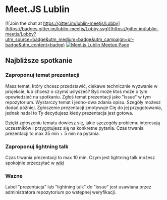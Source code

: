 # Meet.JS Lublin 

[![Join the chat at https://gitter.im/lublin-meetjs/Lobby](https://badges.gitter.im/lublin-meetjs/Lobby.svg)](https://gitter.im/lublin-meetjs/Lobby?utm_source=badge&utm_medium=badge&utm_campaign=pr-badge&utm_content=badge) [![Meet.js Lublin Meetup Page](https://img.shields.io/badge/meetup-Meet.js%20Lublin-red.svg)](https://www.meetup.com/Meet-js-Lublin)

## Najbliższe spotkanie



### Zaproponuj temat prezentacji
Masz temat, który chcesz przedstawić, ciekawe technicznie wyzwanie w projekcie, lub chcesz o czymś usłyszeć? Być może ktoś może o tym opowiedzieć na spotkaniu. Zgłoś temat prezentacji jako "issue" w tym repozytorium. Wystarczy temat i jedno-dwa zdania opisu. Szegóły możesz dodać później. Zgłoszenie prezentacji zmotywuje Cię do jej przygotowania, jednak nadal to Ty decydujesz kiedy prezentacja jest gotowa.

Dzięki zgłoszeniu tematu dowiesz się, jakie szczegóły problemu interesują uczestników i przygotujesz się na konkretne pytania. Czas trwania prezentacji to max 35 min + 5 min na pytania. 

### Zaproponuj lightning talk
Czas trwania prezentacji to max 10 min. Czym jest lightning talk możesz spokojnie przeczytać w [wiki](https://en.wikipedia.org/wiki/Lightning_talk)

### Ważne
Label "prezentacja" lub "lightning talk" do "issue" jest usawiana przez administratora repozytorium po wstępnej weryfikacji. 
